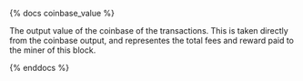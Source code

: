 {% docs coinbase_value %}

The output value of the coinbase of the transactions.
This is taken directly from the coinbase output, and representes the total fees and reward paid to the miner of this block.

{% enddocs %}
